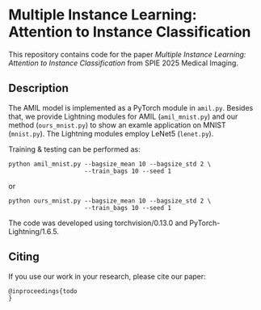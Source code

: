 # Multiple Instance Learning: Attention to Instance Classification

This repository contains code for the paper *Multiple Instance Learning:
Attention to Instance Classification* from SPIE 2025 Medical Imaging.

## Description

The AMIL model is implemented as a PyTorch module in `amil.py`.
Besides that, we provide Lightning modules for AMIL (`amil_mnist.py`)
and our method (`ours_mnist.py`) to show an examle application on
MNIST (`mnist.py`). The Lightning modules employ LeNet5 (`lenet.py`).

Training & testing can be performed as:

    python amil_mnist.py --bagsize_mean 10 --bagsize_std 2 \
                         --train_bags 10 --seed 1

or

    python ours_mnist.py --bagsize_mean 10 --bagsize_std 2 \
                         --train_bags 10 --seed 1

The code was developed using torchvision/0.13.0 and PyTorch-Lightning/1.6.5.

## Citing

If you use our work in your research, please cite our paper:

    @inproceedings{todo
    }

